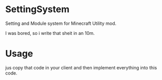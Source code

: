 # SettingSystem
Setting and Module system for Minecraft Utility mod.

I was bored, so i write that sheit in an 10m.

# Usage
jus copy that code in your client and then implement everything into this code.
